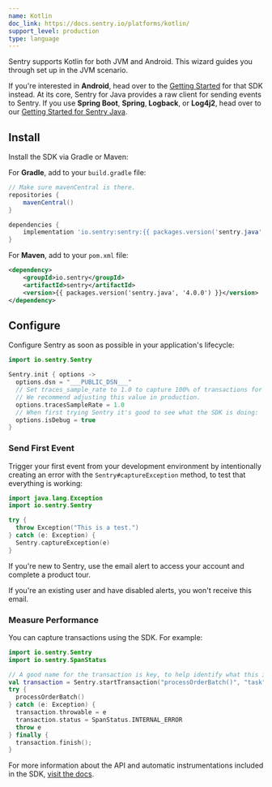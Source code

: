 ```yaml
---
name: Kotlin
doc_link: https://docs.sentry.io/platforms/kotlin/
support_level: production
type: language
---
```


<Alert level="info">
Sentry supports Kotlin for both JVM and Android. This wizard guides you through set up in the JVM scenario. 

If you're interested in <strong>Android</strong>, head over to the <a href="https://docs.sentry.io/platforms/android/">Getting Started</a> for that SDK instead. At its core, Sentry for Java provides a raw client for sending events to Sentry. If you use <strong>Spring Boot</strong>, <strong>Spring</strong>,<strong> Logback</strong>, or <strong>Log4j2</strong>, head over to our <a href="https://docs.sentry.io/platforms/java/">Getting Started for Sentry Java</a>.
</Alert>

## Install

Install the SDK via Gradle or Maven:

For **Gradle**, add to your `build.gradle` file:

```groovy
// Make sure mavenCentral is there.
repositories {
    mavenCentral()
}

dependencies {
    implementation 'io.sentry:sentry:{{ packages.version('sentry.java', '4.0.0') }}'
}
```

For **Maven**, add to your `pom.xml` file:

```xml
<dependency>
    <groupId>io.sentry</groupId>
    <artifactId>sentry</artifactId>
    <version>{{ packages.version('sentry.java', '4.0.0') }}</version>
</dependency>
```

## Configure

Configure Sentry as soon as possible in your application's lifecycle:

```kotlin
import io.sentry.Sentry

Sentry.init { options ->
  options.dsn = "___PUBLIC_DSN___"
  // Set traces_sample_rate to 1.0 to capture 100% of transactions for performance monitoring.
  // We recommend adjusting this value in production.
  options.tracesSampleRate = 1.0
  // When first trying Sentry it's good to see what the SDK is doing:
  options.isDebug = true
}
```

### Send First Event

Trigger your first event from your development environment by intentionally creating an error with the `Sentry#captureException` method, to test that everything is working:

```kotlin
import java.lang.Exception
import io.sentry.Sentry

try {
  throw Exception("This is a test.")
} catch (e: Exception) {
  Sentry.captureException(e)
}
```

If you're new to Sentry, use the email alert to access your account and complete a product tour.

If you're an existing user and have disabled alerts, you won't receive this email.

### Measure Performance

You can capture transactions using the SDK. For example:

```kotlin
import io.sentry.Sentry
import io.sentry.SpanStatus

// A good name for the transaction is key, to help identify what this is about
val transaction = Sentry.startTransaction("processOrderBatch()", "task")
try {
  processOrderBatch()
} catch (e: Exception) {
  transaction.throwable = e
  transaction.status = SpanStatus.INTERNAL_ERROR
  throw e
} finally {
  transaction.finish();
}
```

For more information about the API and automatic instrumentations included in the SDK, [visit the docs](https://docs.sentry.io/platforms/java/performance/instrumentation/custom-instrumentation/).
